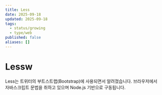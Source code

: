 ```yaml
---
title: Less
date: 2025-09-18
updated: 2025-09-18
tags:
  - status/growing
  - type/web
published: false
aliases: []
---
```

# Lessw
Less는 트위터의 부트스트랩(Bootstrap)에 사용되면서 알려졌습니다. 브라우저에서 자바스크립트 문법을 취하고 있으며 Node.js 기반으로 구동됩니다.  